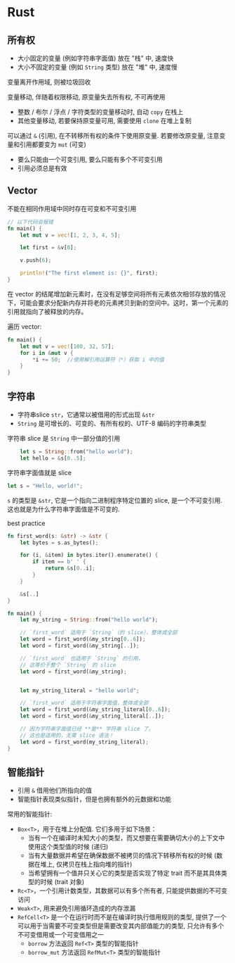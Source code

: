 # Rust

## 所有权

* 大小固定的变量 (例如字符串字面值) 放在 "栈" 中, 速度快
* 大小不固定的变量 (例如 `String` 类型) 放在 "堆" 中, 速度慢

变量离开作用域, 则被垃圾回收

变量移动, 伴随着权限移动, 原变量失去所有权, 不可再使用

* 整数 / 布尔 / 浮点 / 字符类型的变量移动时, 自动 `copy` 在栈上
* 其他变量移动, 若要保持原变量可用, 需要使用 `clone` 在堆上复制

可以通过 `&` (引用), 在不转移所有权的条件下使用原变量. 若要修改原变量, 注意变量和引用都要变为 `mut` (可变)

* 要么只能由一个可变引用, 要么只能有多个不可变引用
* 引用必须总是有效

## Vector

不能在相同作用域中同时存在可变和不可变引用

```rust
// 以下代码会报错
fn main() {
    let mut v = vec![1, 2, 3, 4, 5];

    let first = &v[0];

    v.push(6);

    println!("The first element is: {}", first);
}
```
在 vector 的结尾增加新元素时，在没有足够空间将所有元素依次相邻存放的情况下，可能会要求分配新内存并将老的元素拷贝到新的空间中。这时，第一个元素的引用就指向了被释放的内存。

遍历 vector:
```rust
fn main() {
    let mut v = vec![100, 32, 57];
    for i in &mut v {
        *i += 50;  //使用解引用运算符（*）获取 i 中的值
    }
}
```

## 字符串

* 字符串slice `str`，它通常以被借用的形式出现 `&str`
* `String` 是可增长的、可变的、有所有权的、UTF-8 编码的字符串类型

字符串 slice 是 `String` 中一部分值的引用
``` rust
    let s = String::from("hello world");
    let hello = &s[0..5];
```

字符串字面值就是 slice
```rust
let s = "Hello, world!";
```
`s` 的类型是 `&str`, 它是一个指向二进制程序特定位置的 slice, 是一个不可变引用. 这也就是为什么字符串字面值是不可变的.

best practice
```rust
fn first_word(s: &str) -> &str {
    let bytes = s.as_bytes();

    for (i, &item) in bytes.iter().enumerate() {
        if item == b' ' {
            return &s[0..i];
        }
    }

    &s[..]
}

fn main() {
    let my_string = String::from("hello world");

    // `first_word` 适用于 `String`（的 slice），整体或全部
    let word = first_word(&my_string[0..6]);
    let word = first_word(&my_string[..]);

    // `first_word` 也适用于 `String` 的引用，
    // 这等价于整个 `String` 的 slice
    let word = first_word(&my_string);


    let my_string_literal = "hello world";

    // `first_word` 适用于字符串字面值，整体或全部
    let word = first_word(&my_string_literal[0..6]);
    let word = first_word(&my_string_literal[..]);

    // 因为字符串字面值已经 **是** 字符串 slice 了，
    // 这也是适用的，无需 slice 语法！
    let word = first_word(my_string_literal);
}
```

## 智能指针

* 引用 `&` 借用他们所指向的值
* 智能指针表现类似指针，但是也拥有额外的元数据和功能

常用的智能指针:
* `Box<T>`，用于在堆上分配值. 它们多用于如下场景：
    * 当有一个在编译时未知大小的类型，而又想要在需要确切大小的上下文中使用这个类型值的时候 (递归)
    * 当有大量数据并希望在确保数据不被拷贝的情况下转移所有权的时候 (数据在堆上, 仅拷贝在栈上指向堆的指针)
    * 当希望拥有一个值并只关心它的类型是否实现了特定 trait 而不是其具体类型的时候 (trait 对象)
* `Rc<T>`，一个引用计数类型，其数据可以有多个所有者, 只能提供数据的不可变访问
* `Weak<T>`, 用来避免引用循环造成的内存泄漏
* `RefCell<T>` 是一个在运行时而不是在编译时执行借用规则的类型, 提供了一个可以用于当需要不可变类型但是需要改变其内部值能力的类型, 只允许有多个不可变借用或一个可变借用之一
    * `borrow` 方法返回 `Ref<T>` 类型的智能指针
    * `borrow_mut` 方法返回 `RefMut<T>` 类型的智能指针